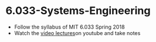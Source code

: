 # 6.033-Systems-Engineering
 * Follow the syllabus of MIT 6.033 Spring 2018
 * Watch the [video lectures]on youtube and take notes

[video lectures]: http://video.mit.edu/search/?q=6.033&x=-1098&y=-8#results
[syllabus]: http://web.mit.edu/6.033/www/schedule.shtml
